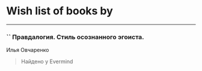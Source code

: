 # Wish list of books by 
---

### `` Правдалогия. Стиль осознанного эгоиста.
Илья Овчаренко
> Найдено у Evermind


